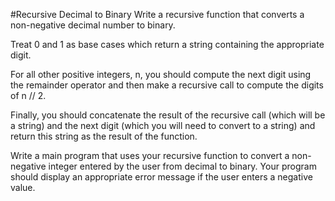 #Recursive Decimal to Binary
Write a recursive function that converts a non-negative decimal number to binary.

Treat 0 and 1 as base cases which return a string containing the appropriate digit.

For all other positive integers, n, you should compute the next digit using the remainder operator and then make a recursive call to compute the digits of n // 2.

Finally, you should concatenate the result of the recursive call (which will be a string) and the next digit (which you will need to convert to a string) and return this string as the result of the function.

Write a main program that uses your recursive function to convert a non-negative integer entered by the user from decimal to binary. Your program should display an appropriate error message if the user enters a negative value.
